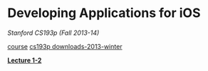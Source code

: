 <link href="http://github.com/yrgoldteeth/darkdowncss/raw/master/darkdown.css"rel="stylesheet"></link>

# Developing Applications for iOS #
*Stanford CS193p (Fall 2013-14)*

[course](https://itunes.apple.com/us/course/developing-ios-7-apps-for/id733644550)
[cs193p downloads-2013-winter](http://www.stanford.edu/class/cs193p/cgi-bin/drupal/downloads-2013-winter)

**[Lecture 1-2 ](1-2.md)**
